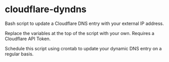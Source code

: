 # cloudflare-dyndns
Bash script to update a Cloudflare DNS entry with your external IP address.

Replace the variables at the top of the script with your own.  Requires a Cloudflare API Token.

Schedule this script using crontab to update your dynamic DNS entry on a regular basis.
